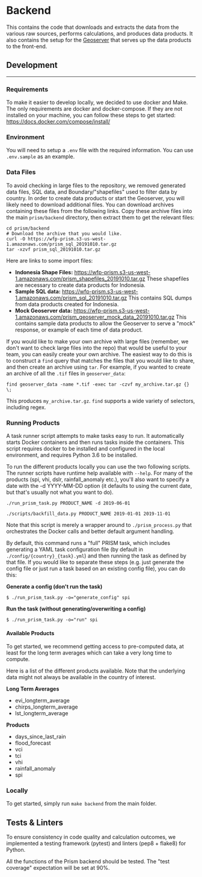 # Backend

This contains the code that downloads and extracts the data from the various raw sources, performs calculations, and produces data products. It also contains the setup for the [Geoserver](http://geoserver.org/) that serves up the data products to the front-end.

## Development
---

### Requirements

To make it easier to develop locally, we decided to use docker and Make.
The only requirements are docker and docker-compose.
If they are not installed on your machine, you can follow these steps to get started:
https://docs.docker.com/compose/install/

### Environment

You will need to setup a `.env` file with the required information. You can use `.env.sample` as an example.

### Data Files

To avoid checking in large files to the repository, we removed generated data files, SQL data, and Boundary/"shapefiles" used to filter data by country. In order to create data products or start the Geoserver, you will likely need to download additional files. You can download archives containing these files from the following links. Copy these archive files into the main `prism/backend` directory, then extract them to get the relevant files:

```
cd prism/backend
# Download the archive that you would like.
curl -O https://wfp-prism.s3-us-west-1.amazonaws.com/prism_sql_20191010.tar.gz
tar -xzvf prism_sql_20191010.tar.gz
```

Here are links to some import files:

- **Indonesia Shape Files:** https://wfp-prism.s3-us-west-1.amazonaws.com/prism_shapefiles_20191010.tar.gz
  These shapefiles are necessary to create data products for Indonesia.
- **Sample SQL data:** https://wfp-prism.s3-us-west-1.amazonaws.com/prism_sql_20191010.tar.gz
  This contains SQL dumps from data products created for Indonesia.
- **Mock Geoserver data:** https://wfp-prism.s3-us-west-1.amazonaws.com/prism_geoserver_mock_data_20191010.tar.gz
  This contains sample data products to allow the Geoserver to serve a "mock" response, or example of each time of data product.

If you would like to make your own archive with large files (remember, we don't want to check large files into the repo) that would be useful to your team, you can easily create your own archive. The easiest way to do this is to construct a `find` query that matches the files that you would like to share, and then create an archive using `tar`. For example, if you wanted to create an archive of all the `.tif` files in `geoserver_data`:

```
find geoserver_data -name *.tif -exec tar -czvf my_archive.tar.gz {} \;
```

This produces `my_archive.tar.gz`. `find` supports a wide variety of selectors, including regex.

### Running Products
A task runner script attempts to make tasks easy to run. It automatically starts Docker containers
and then runs tasks inside the containers. This script requires docker to be installed and 
configured in the local environment, and requires Python 3.6 to be installed.

To run the different products locally you can use the two following scripts. The runner scripts have runtime help available with `--help`. For many of the products (spi, vhi, dslr, rainfall_anomaly etc.), you'll also want to specify a date with the -d YYYY-MM-DD option (it defaults to using the current date, but that's usually not what you want to do).

```
./run_prism_task.py PRODUCT_NAME -d 2019-06-01

./scripts/backfill_data.py PRODUCT_NAME 2019-01-01 2019-11-01
```

Note that this script is merely a wrapper around to `./prism_process.py` that orchestrates the
Docker calls and better default argument handling.

By default, this command runs a "full" PRISM task, which includes generating a YAML task
configuration file (by default in `./config/{country}_{task}.yml`) and then running the task as 
defined by that file. If you would like to separate these steps (e.g. just generate the config file 
or just run a task based on an existing config file), you can do this:

**Generate a config (don't run the task)**
```
$ ./run_prism_task.py -o="generate_config" spi
```

**Run the task (without generating/overwriting a config)**
```
$ ./run_prism_task.py -o="run" spi
```

#### Available Products
To get started, we recommend getting access to pre-computed data, at least for the long term averages which can take a very long time to compute.

Here is a list of the different products available. Note that the underlying data might not always be available in the country of interest.

**Long Term Averages**
- evi_longterm_average
- chirps_longterm_average
- lst_longterm_average


**Products**
- days_since_last_rain
- flood_forecast
- vci
- tci
- vhi
- rainfall_anomaly
- spi

### Locally

To get started, simply run `make backend` from the main folder.

## Tests & Linters

To ensure consistency in code quality and calculation outcomes, we implemented a testing framework (pytest) and linters (pep8 + flake8) for Python.

All the functions of the Prism backend should be tested. The "test coverage" expectation will be set at 90%.